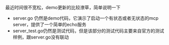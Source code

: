 最近时间很不宽松，demo更新的比较潦草，简单说明一下

- server.go 仍然是demo代码，它演示了启动一个有状态或者无状态的mcp server，提供了一个简单的echo服务
- server_test.go仍然是测试代码，但是该部分的测试代码主要来自官方的测试样例，跟server.go没有联动
